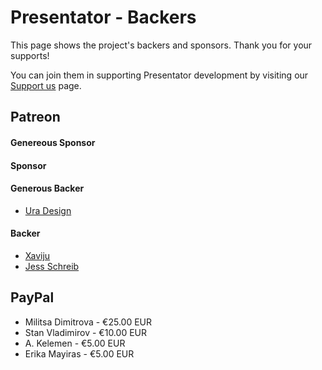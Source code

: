 Presentator - Backers
======================================================================

This page shows the project's backers and sponsors. Thank you for your supports!

You can join them in supporting Presentator development by visiting our [Support us](https://presentator.io/support-us) page.


## Patreon

#### Genereous Sponsor

#### Sponsor

#### Generous Backer
- [Ura Design](https://ura.design/)

#### Backer
- [Xaviju](https://github.com/Xaviju)
- [Jess Schreib](https://www.facebook.com/JanyalaIllustrations/)

## PayPal
- Militsa Dimitrova - €25.00 EUR
- Stan Vladimirov - €10.00 EUR
- A. Kelemen - €5.00 EUR
- Erika Mayiras - €5.00 EUR
